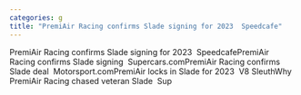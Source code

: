 ```yaml
---
categories: g
title: "PremiAir Racing confirms Slade signing for 2023  Speedcafe"
---
```

PremiAir Racing confirms Slade signing for 2023&nbsp;&nbsp;SpeedcafePremiAir Racing confirms Slade signing&nbsp;&nbsp;Supercars.comPremiAir Racing confirms Slade deal&nbsp;&nbsp;Motorsport.comPremiAir locks in Slade for 2023&nbsp;&nbsp;V8 SleuthWhy PremiAir Racing chased veteran Slade&nbsp;&nbsp;Sup